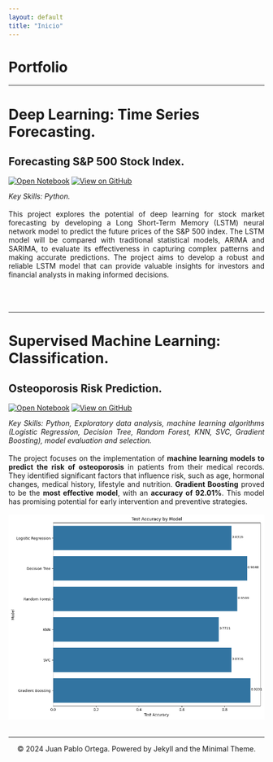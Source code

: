 ```yaml
---
layout: default
title: "Inicio"
---
```


# Portfolio

---

# Deep Learning: Time Series Forecasting.

## Forecasting S&P 500 Stock Index.
[![Open Notebook](https://img.shields.io/badge/Jupyter-Open_Notebook-E97627?logo=Jupyter)](/projects/Forecasting_SP500_Stock_Index.html)
[![View on GitHub](https://img.shields.io/badge/GitHub-View_on_GitHub-blue?logo=GitHub)](https://github.com/5jpablo/Forecasting-SP500)

<div style="text-align: justify; line-height: 1.2;">
    <em>Key Skills: Python.</em>
</div>
<br>
<div style="text-align: justify">
This project explores the potential of deep learning for stock market forecasting by developing a Long Short-Term Memory (LSTM) neural network model to predict the future prices of the S&P 500 index. The LSTM model will be compared with traditional statistical models, ARIMA and SARIMA, to evaluate its effectiveness in capturing complex patterns and making accurate predictions. The project aims to develop a robust and reliable LSTM model that can provide valuable insights for investors and financial analysts in making informed decisions.
</div>
<br>
<center><img src=""/></center>
<br>

---

# Supervised Machine Learning: Classification.

## Osteoporosis Risk Prediction.
[![Open Notebook](https://img.shields.io/badge/Jupyter-Open_Notebook-E97627?logo=Jupyter)](/projects/Osteoporosis_Risk_Prediction.html)
[![View on GitHub](https://img.shields.io/badge/GitHub-View_on_GitHub-blue?logo=GitHub)](https://github.com/5jpablo/Osteoporosis_Prediction)

<div style="text-align: justify; line-height: 1.2;">
    <em>Key Skills: Python, Exploratory data analysis, machine learning algorithms (Logistic Regression, Decision Tree, Random Forest, KNN, SVC, Gradient Boosting), model evaluation and selection.</em>
</div>
<br>
<div style="text-align: justify">
The project focuses on the implementation of <b>machine learning models to predict the risk of osteoporosis</b> in patients from their medical records. They identified significant factors that influence risk, such as age, hormonal changes, medical history, lifestyle and nutrition. <b>Gradient Boosting</b> proved to be the <b>most effective model</b>, with an <b>accuracy of 92.01%</b>. This model has promising potential for early intervention and preventive strategies.
</div>
<br>
<center><img src="/projects/Osteoporosis_Risk_Prediction_files/Osteoporosis_Risk_Prediction_78_0.png"/></center>
<br>

---

<center>© 2024 Juan Pablo Ortega. Powered by Jekyll and the Minimal Theme.</center>
